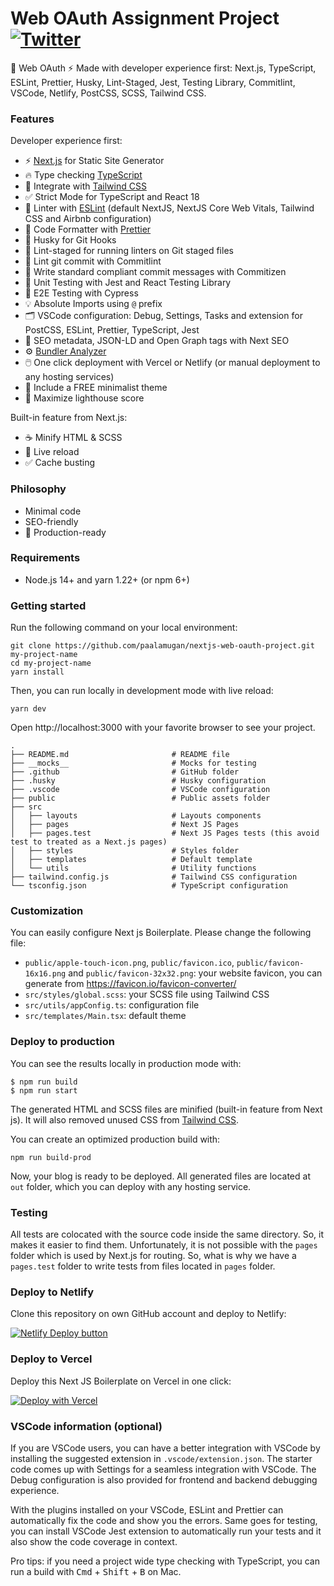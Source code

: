 #  Web OAuth Assignment Project [![Twitter](https://img.shields.io/twitter/url/https/twitter.com/cloudposse.svg?style=social&label=Follow%20%40Paalamugan)](https://twitter.com/paalamugan_s)

🚀 Web OAuth ⚡️ Made with developer experience first: Next.js, TypeScript, ESLint, Prettier, Husky, Lint-Staged, Jest, Testing Library, Commitlint, VSCode, Netlify, PostCSS, SCSS, Tailwind CSS.

### Features

Developer experience first:

- ⚡ [Next.js](https://nextjs.org) for Static Site Generator
- 🔥 Type checking [TypeScript](https://www.typescriptlang.org)
- 💎 Integrate with [Tailwind CSS](https://tailwindcss.com)
- ✅ Strict Mode for TypeScript and React 18
- 📏 Linter with [ESLint](https://eslint.org) (default NextJS, NextJS Core Web Vitals, Tailwind CSS and Airbnb configuration)
- 💖 Code Formatter with [Prettier](https://prettier.io)
- 🦊 Husky for Git Hooks
- 🚫 Lint-staged for running linters on Git staged files
- 🚓 Lint git commit with Commitlint
- 📓 Write standard compliant commit messages with Commitizen
- 🦺 Unit Testing with Jest and React Testing Library
- 🧪 E2E Testing with Cypress
- 💡 Absolute Imports using `@` prefix
- 🗂 VSCode configuration: Debug, Settings, Tasks and extension for PostCSS, ESLint, Prettier, TypeScript, Jest
- 🤖 SEO metadata, JSON-LD and Open Graph tags with Next SEO
- ⚙️ [Bundler Analyzer](https://www.npmjs.com/package/@next/bundle-analyzer)
- 🖱️ One click deployment with Vercel or Netlify (or manual deployment to any hosting services)
- 🌈 Include a FREE minimalist theme
- 💯 Maximize lighthouse score

Built-in feature from Next.js:

- ☕ Minify HTML & SCSS
- 💨 Live reload
- ✅ Cache busting

### Philosophy

- Minimal code
- SEO-friendly
- 🚀 Production-ready

### Requirements

- Node.js 14+ and yarn 1.22+ (or npm 6+)

### Getting started

Run the following command on your local environment:

```shell
git clone https://github.com/paalamugan/nextjs-web-oauth-project.git my-project-name
cd my-project-name
yarn install
```

Then, you can run locally in development mode with live reload:

```shell
yarn dev
```

Open http://localhost:3000 with your favorite browser to see your project.

```shell
.
├── README.md                       # README file
├── __mocks__                       # Mocks for testing
├── .github                         # GitHub folder
├── .husky                          # Husky configuration
├── .vscode                         # VSCode configuration
├── public                          # Public assets folder
├── src
│   ├── layouts                     # Layouts components
│   ├── pages                       # Next JS Pages
│   ├── pages.test                  # Next JS Pages tests (this avoid test to treated as a Next.js pages)
│   ├── styles                      # Styles folder
│   ├── templates                   # Default template
│   └── utils                       # Utility functions
├── tailwind.config.js              # Tailwind CSS configuration
└── tsconfig.json                   # TypeScript configuration
```

### Customization

You can easily configure Next js Boilerplate. Please change the following file:

- `public/apple-touch-icon.png`, `public/favicon.ico`, `public/favicon-16x16.png` and `public/favicon-32x32.png`: your website favicon, you can generate from https://favicon.io/favicon-converter/
- `src/styles/global.scss`: your SCSS file using Tailwind CSS
- `src/utils/appConfig.ts`: configuration file
- `src/templates/Main.tsx`: default theme

### Deploy to production

You can see the results locally in production mode with:

```shell
$ npm run build
$ npm run start
```

The generated HTML and SCSS files are minified (built-in feature from Next js). It will also removed unused CSS from [Tailwind CSS](https://tailwindcss.com).

You can create an optimized production build with:

```shell
npm run build-prod
```

Now, your blog is ready to be deployed. All generated files are located at `out` folder, which you can deploy with any hosting service.

### Testing

All tests are colocated with the source code inside the same directory. So, it makes it easier to find them. Unfortunately, it is not possible with the `pages` folder which is used by Next.js for routing. So, what is why we have a `pages.test` folder to write tests from files located in `pages` folder.

### Deploy to Netlify

Clone this repository on own GitHub account and deploy to Netlify:

[![Netlify Deploy button](https://www.netlify.com/img/deploy/button.svg)](https://app.netlify.com/start/deploy?repository=https://github.com/ixartz/Next-js-Boilerplate)

### Deploy to Vercel

Deploy this Next JS Boilerplate on Vercel in one click:

[![Deploy with Vercel](https://vercel.com/button)](https://vercel.com/new/git/external?repository-url=https%3A%2F%2Fgithub.com%2Fixartz%2FNext-js-Boilerplate)

### VSCode information (optional)

If you are VSCode users, you can have a better integration with VSCode by installing the suggested extension in `.vscode/extension.json`. The starter code comes up with Settings for a seamless integration with VSCode. The Debug configuration is also provided for frontend and backend debugging experience.

With the plugins installed on your VSCode, ESLint and Prettier can automatically fix the code and show you the errors. Same goes for testing, you can install VSCode Jest extension to automatically run your tests and it also show the code coverage in context.

Pro tips: if you need a project wide type checking with TypeScript, you can run a build with <kbd>Cmd</kbd> + <kbd>Shift</kbd> + <kbd>B</kbd> on Mac.


